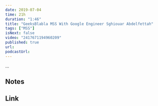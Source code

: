 ```yaml
---
date: 2019-07-04
time: 21h
duration: "1:46"
title: "GeeksBlabla MSS With Google Engineer Sghiouar Abdelfettah"
tags: ["MSS"]
isNext: false
video: "2417671194960209"
published: true
url:
podcastUrl:
---
```


...

## Notes

## Link
